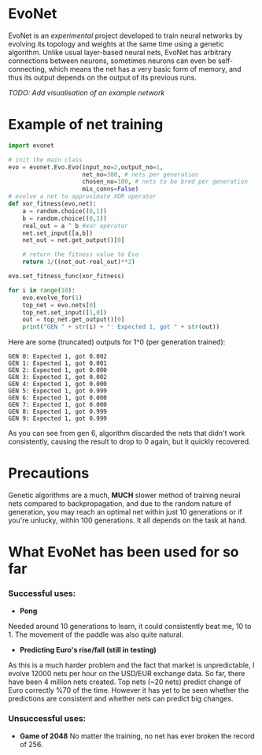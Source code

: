 # EvoNet
EvoNet is an *experimental* project developed to train neural networks by evolving its topology and weights at the same time using a genetic algorithm.
Unlike usual layer-based neural nets, EvoNet has arbitrary connections between neurons, sometimes neurons can even be self-connecting, which means the net has a very basic form of memory, and thus its output depends on the output of its previous runs.

*TODO: Add visualisation of an example network*

# Example of net training
```python
import evonet

# init the main class
evo = evonet.Evo.Evo(input_no=2,output_no=1,
                     net_no=300, # nets per generation
                     chosen_no=100, # nets to be bred per generation
                     mix_conns=False)
# evolve a net to approximate XOR operator
def xor_fitness(evo,net):
    a = random.choice((0,1))
    b = random.choice((0,1))
    real_out = a ^ b #xor operator
    net.set_input([a,b])
    net_out = net.get_output()[0]

    # return the fitness value to Evo
    return 1/((net_out-real_out)**2)

evo.set_fitness_func(xor_fitness)

for i in range(10):
    evo.evolve_for(1)
    top_net = evo.nets[0]
    top_net.set_input([1,0])
    out = top_net.get_output()[0]
    print("GEN " + str(i) + ": Expected 1, got " + str(out))
```

Here are some (truncated) outputs for 1^0 (per generation trained):
```
GEN 0: Expected 1, got 0.002
GEN 1: Expected 1, got 0.001
GEN 2: Expected 1, got 0.000
GEN 3: Expected 1, got 0.002
GEN 4: Expected 1, got 0.000
GEN 5: Expected 1, got 0.999
GEN 6: Expected 1, got 0.000
GEN 7: Expected 1, got 0.000
GEN 8: Expected 1, got 0.999
GEN 9: Expected 1, got 0.999
```
As you can see from gen 6, algorithm discarded the nets that didn't work consistently, causing the result to drop to 0 again, but it quickly recovered.

# Precautions
Genetic algorithms are a much, **MUCH** slower method of training neural nets compared to backpropagation, and due to the random nature of generation, you may reach an optimal net within just 10 generations or if you're unlucky, within 100 generations. It all depends on the task at hand.

# What EvoNet has been used for so far
### Successful uses:
* **Pong**

Needed around 10 generations to learn, it could consistently beat me, 10 to 1.
The movement of the paddle was also quite natural.

* **Predicting Euro's rise/fall (still in testing)**

As this is a much harder problem and the fact that market is unpredictable, I evolve 12000 nets per hour on the USD/EUR exchange data. So far, there have been 4 million nets created. Top nets (~20 nets) predict change of Euro correctly %70 of the time. However it has yet to be seen whether the predictions are consistent and whether nets can predict big changes.

### Unsuccessful uses:
* **Game of 2048**
No matter the training, no net has ever broken the record of 256.
